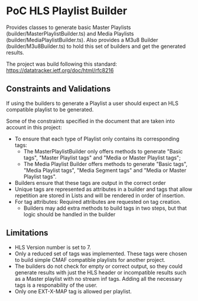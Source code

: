 # PoC HLS Playlist Builder

Provides classes to generate basic Master Playlists (builder/MasterPlaylistBuilder.ts) and Media Playlists (builder/MediaPlaylistBuilder.ts). 
Also provides a M3u8 Builder (builder/M3u8Builder.ts) to hold this set of builders and get the generated results.

The project was build following this standard: https://datatracker.ietf.org/doc/html/rfc8216 

## Constraints and Validations
If using the builders to generate a Playlist a user should expect an HLS compatible playlist to be generated. 

Some of the constraints specified in the document that are taken into account in this project:
- To ensure that each type of Playlist only contains its corresponding tags: 
  - The MasterPlaylistBuilder only offers methods to generate "Basic tags", "Master Playlist tags" and "Media or Master Playlist tags"; 
  - The Media Playlist Builder offers methods to generate "Basic tags", "Media Playlist tags", "Media Segment tags" and "Media or Master Playlist tags".
- Builders ensure that these tags are output in the correct order
- Unique tags are represented as attributes in a builder and tags that allow repetition are stored in Lists and will be rendered in order of insertion. 
- For tag attributes: Required attributes are requested on tag creation. 
  - Builders may add extra methods to build tags in two steps, but that logic should be handled in the builder


## Limitations

- HLS Version number is set to 7.
- Only a reduced set of tags was implemented. These tags were chosen to build simple CMAF compatible playlists for another project.
- The builders do not check for empty or correct output, so they could generate results with just the HLS header or incompatible results such as a Master playlist with no stream inf tags. Adding all the necessary tags is a responability of the user.
- Only one EXT-X-MAP tag is allowed per playlist.

